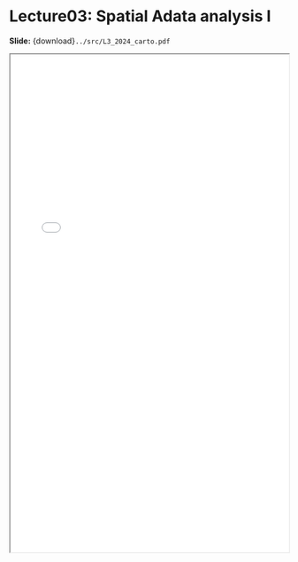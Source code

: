 # Lecture03: Spatial Adata analysis I

**Slide:** {download}`../src/L3_2024_carto.pdf`

<iframe src="../L3_2024_carto.pdf" width="100%" height="900px">
</iframe>
